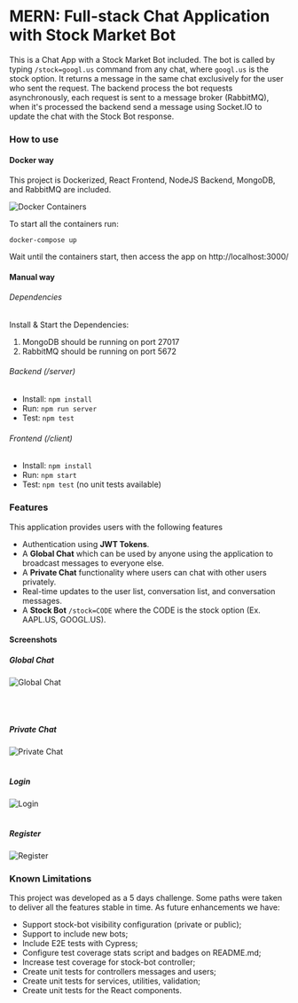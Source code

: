 # MERN: Full-stack Chat Application with Stock Market Bot

This is a Chat App with a Stock Market Bot included. The bot is called by typing `/stock=googl.us` command from any chat, where `googl.us` is the stock option. It returns a message in the same chat exclusively for the user who sent the request. The backend process the bot requests asynchronously, each request is sent to a message broker (RabbitMQ), when it's processed the backend send a message using Socket.IO to update the chat with the Stock Bot response.

### How to use

#### Docker way

This project is Dockerized, React Frontend, NodeJS Backend, MongoDB, and RabbitMQ are included.

![Docker Containers](https://user-images.githubusercontent.com/76712257/103848560-6b87d780-5081-11eb-8026-c616cacc4db4.png)

To start all the containers run:
```
docker-compose up
```

Wait until the containers start, then access the app on http://localhost:3000/

#### Manual way

###### Dependencies

Install & Start the Dependencies:
1. MongoDB should be running on port 27017
2. RabbitMQ should be running on port 5672

###### Backend (/server)

- Install: `npm install`
- Run: `npm run server`
- Test: `npm test`

###### Frontend (/client)

- Install: `npm install`
- Run: `npm start`
- Test: `npm test` (no unit tests available)


### Features

This application provides users with the following features
<br/>
* Authentication using **JWT Tokens**.
* A **Global Chat** which can be used by anyone using the application to broadcast messages to everyone else.
* A **Private Chat** functionality where users can chat with other users privately.
* Real-time updates to the user list, conversation list, and conversation messages.
* A **Stock Bot** `/stock=CODE` where the CODE is the stock option (Ex. AAPL.US, GOOGL.US).

#### Screenshots

##### Global Chat
![Global Chat](https://user-images.githubusercontent.com/76712257/103496740-1009df80-4e1e-11eb-8347-18185a713dac.png)

<br/><br/>
##### Private Chat
![Private Chat](https://i.imgur.com/jdCBYu4.png)
<br/><br/>
##### Login
![Login](https://i.imgur.com/6iobucn.png)
<br/><br/>
##### Register
![Register](https://i.imgur.com/AMkpl9C.png)


### Known Limitations
This project was developed as a 5 days challenge. Some paths were taken to deliver all the features stable in time. As future enhancements we have:

- Support stock-bot visibility configuration (private or public); 
- Support to include new bots;
- Include E2E tests with Cypress;
- Configure test coverage stats script and badges on README.md;
- Increase test coverage for stock-bot controller;
- Create unit tests for controllers messages and users;
- Create unit tests for services, utilities, validation;
- Create unit tests for the React components.
